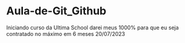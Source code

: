 # Aula-de-Git_Github

Iniciando curso da Ultima School darei meus 1000% para que eu seja contratado no máximo em 6 meses 20/07/2023
